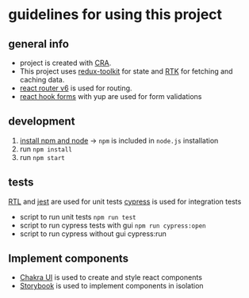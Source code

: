 # guidelines for using this project

## general info

- project is created with [CRA](https://create-react-app.dev/).
- This project uses [redux-toolkit](https://redux-toolkit.js.org/) for state and
  [RTK](https://redux-toolkit.js.org/rtk-query/overview) for fetching and caching data.
- [react router v6](https://reactrouter.com/docs/en/v6/getting-started/overview) is used for routing.
- [react hook forms](https://react-hook-form.com/) with yup are used for form validations

## development

1. [install npm and node](https://nodejs.org/en/download/) -> `npm` is included in `node.js` installation
2. run `npm install`
3. run `npm start`

## tests

[RTL](https://testing-library.com/docs/react-testing-library/intro/) and [jest](https://jestjs.io/) are used for unit tests
[cypress](https://www.cypress.io/) is used for integration tests

- script to run unit tests `npm run test`
- script to run cypress tests with gui `npm run cypress:open`
- script to run cypress without gui cypress:run

## Implement components

- [Chakra UI](https://chakra-ui.com/) is used to create and style react components
- [Storybook](https://storybook.js.org/) is used to implement components in isolation
